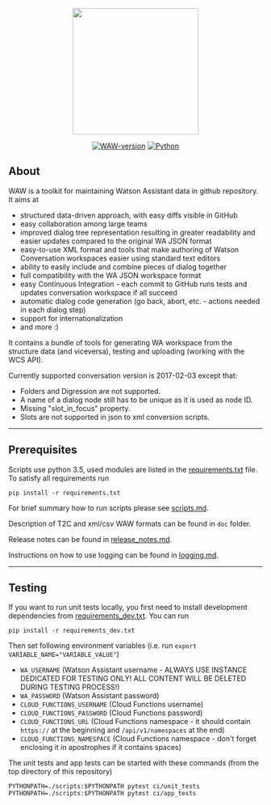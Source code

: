<p align="center">
    <a><img src="https://i.imgur.com/UHJU7zA.png" height="250"/></a>
<br />
</p>

<p align="center">
    <a href="https://github.com/IBM/watson-assistant-workbench/releases/latest"><img src="https://img.shields.io/badge/dynamic/json.svg?color=blue&label=version&query=tag_name&url=https%3A%2F%2Fgithub.com%2FIBM%2Fwatson-assistant-workbench%2Freleases%2Flatest" alt="WAW-version" /></a>
    <a href="https://www.python.org/downloads/release/python-350/"><img src="https://img.shields.io/badge/Python-3.5-Green.svg" alt="Python" /></a>
</p>

## About

WAW is a toolkit for maintaining Watson Assistant data in github repository.
It aims at

- structured data-driven approach, with easy diffs visible in GitHub
- easy collaboration among large teams
- improved dialog tree representation resulting in greater readability and easier updates compared to the original WA JSON format
- easy-to-use XML format and tools that make authoring of Watson Conversation workspaces easier using standard text editors
- ability to easily include and combine pieces of dialog together
- full compatibility with the WA JSON workspace format
- easy Continuous Integration - each commit to GitHub runs tests and updates conversation workspace if all succeed
- automatic dialog code generation (go back, abort, etc. - actions needed in each dialog step)
- support for internationalization
- and more :)

It contains a bundle of tools for generating WA workspace from the structure data (and viceversa), testing and uploading (working with the WCS API).

Currently supported conversation version is 2017-02-03 except that:

- Folders and Digression are not supported.
- A name of a dialog node still has to be unique as it is used as node ID.
- Missing "slot_in_focus" property.
- Slots are not supported in json to xml conversion scripts.

---

## Prerequisites

Scripts use python 3.5, used modules are listed in the [requirements.txt](/requirements.txt) file. To satisfy all requirements run

```
pip install -r requirements.txt
```

For brief summary how to run scripts please see [scripts.md](/scripts.md).

Description of T2C and xml/csv WAW formats can be found in `doc` folder.

Release notes can be found in [release_notes.md](/release_notes.md).

Instructions on how to use logging can be found in [logging.md](/logging.md).

---

## Testing

If you want to run unit tests locally, you first need to install development dependencies from [requirements_dev.txt](/requirements_dev.txt). You can run

```
pip install -r requirements_dev.txt
```

Then set following environment variables
(i.e. run `export VARIABLE_NAME="VARIABLE_VALUE"`)

- `WA_USERNAME` (Watson Assistant username - ALWAYS USE INSTANCE DEDICATED FOR TESTING ONLY! ALL CONTENT WILL BE DELETED DURING TESTING PROCESS!)
- `WA_PASSWORD` (Watson Assistant password)
- `CLOUD_FUNCTIONS_USERNAME` (Cloud Functions username)
- `CLOUD_FUNCTIONS_PASSWORD` (Cloud Functions password)
- `CLOUD_FUNCTIONS_URL` (Cloud Functions namespace - it should contain `https://` at the beginning and `/api/v1/namespaces` at the end)
- `CLOUD_FUNCTIONS_NAMESPACE` (Cloud Functions namespace - don't forget enclosing it in apostrophes if it contains spaces)

The unit tests and app tests can be started with these commands (from the top directory of this repository)

```
PYTHONPATH=./scripts:$PYTHONPATH pytest ci/unit_tests
PYTHONPATH=./scripts:$PYTHONPATH pytest ci/app_tests
```
